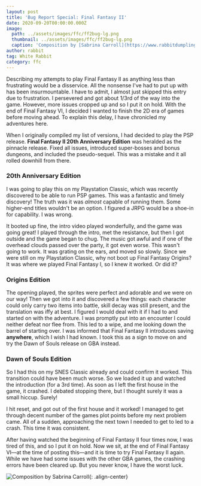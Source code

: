```yaml
---
layout: post
title: 'Bug Report Special: Final Fantasy II'
date: 2020-09-20T00:00:00.000Z
image:
  path: ../assets/images/ffc/ff2bug-lg.png
  thumbnail: ../assets/images/ffc/ff2bug-lg.png
  caption: 'Composition by [Sabrina Carroll](https://www.rabbitdumpling.net/)'
author: rabbit
tag: White Rabbit
category: ffc
---
```


Describing my attempts to play Final Fantasy II as anything less than frustrating would be a disservice. All the nonsense I've had to put up with has been insurmountable. I have to admit, I almost just skipped this entry due to frustration. I persevered and got about 1/3rd of the way into the game. However, more issues cropped up and so I put it on hold. With the end of Final Fantasy VI, I decided I wanted to finish the 2D era of games before moving ahead. To explain this delay, I have chronicled my adventures here.

<!--more-->

When I originally compiled my list of versions, I had decided to play the PSP release. **Final Fantasy II 20th Anniversary Edition** was heralded as the pinnacle release. Fixed all issues, introduced super-bosses and bonus dungeons, and included the pseudo-sequel. This was a mistake and it all rolled downhill from there. 

### 20th Anniversary Edition
I was going to play this on my Playstation Classic, which was recently discovered to be able to run PSP games. This was a fantastic and timely discovery! The truth was it was *almost* capable of running them. Some higher-end titles wouldn't be an option. I figured a JRPG would be a shoe-in for capability. I was wrong.

It booted up fine, the intro video played wonderfully, and the game was going great! I played through the intro, met the resistance, but then I got outside and the game began to chug. The music got awful and if one of the overhead clouds passed over the party, it got even worse. This wasn't going to work. It was grating on the ears, and moved so slowly. Since we were still on my Playstation Classic, why not boot up Final Fantasy Origins? It was where we played Final Fantasy I, so I knew it worked. Or did it?

### Origins Edition

The opening played, the sprites were perfect and adorable and we were on our way! Then we got into it and discovered a few things: each character could only carry two items into battle, skill decay was still present, and the translation was iffy at best. I figured I would deal with it if I had to and started on with the adventure. I was promptly put into an encounter I could neither defeat nor flee from. This led to a wipe, and me looking down the barrel of starting over. I was informed that Final Fantasy II introduces saving **anywhere**, which I wish I had known. I took this as a sign to move on and try the Dawn of Souls release on GBA instead.

### Dawn of Souls Edition

So I had this on my SNES Classic already and could confirm it worked. This transition could have been much worse. So we loaded it up and watched the introduction (for a 3rd time). As soon as I left the first house in the game, it crashed. I debated stopping there, but I thought surely it was a small hiccup. Surely! 

I hit reset, and got out of the first house and it worked! I managed to get through decent number of the games plot points before my next problem came. All of a sudden, approaching the next town I needed to get to led to a crash. This time it was consistent.

After having watched the beginning of Final Fantasy II four times now, I was tired of this, and so I put it on hold. Now we sit, at the end of Final Fantasy VI—at the time of posting this—and it is time to try Final Fantasy II again. While we have had some issues with the other GBA games, the crashing errors have been cleared up. But you never know, I have the worst luck.

![Composition by Sabrina Carroll]({{site.images}}/ffc/ff2bug-lg.png){: .align-center}